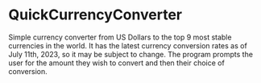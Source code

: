 # QuickCurrencyConverter
Simple currency converter from US Dollars to the top 9 most stable currencies in the world. It has the latest currency conversion rates as of July 11th, 2023, so it may be subject to change. The program prompts the user for the amount they wish to convert and then their choice of conversion.
